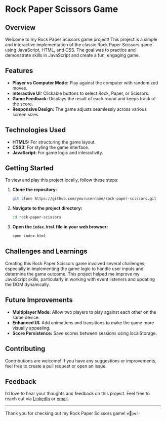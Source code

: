 # Rock Paper Scissors Game

## Overview

Welcome to my Rock Paper Scissors game project! This project is a simple and interactive implementation of the classic Rock Paper Scissors game using JavaScript, HTML, and CSS. The goal was to practice and demonstrate skills in JavaScript and create a fun, engaging game.

## Features

- **Player vs Computer Mode:** Play against the computer with randomized moves.
- **Interactive UI:** Clickable buttons to select Rock, Paper, or Scissors.
- **Game Feedback:** Displays the result of each round and keeps track of the score.
- **Responsive Design:** The game adjusts seamlessly across various screen sizes.

## Technologies Used

- **HTML5:** For structuring the game layout.
- **CSS3:** For styling the game interface.
- **JavaScript:** For game logic and interactivity.


## Getting Started

To view and play this project locally, follow these steps:

1. **Clone the repository:**
    ```bash
    git clone https://github.com/yourusername/rock-paper-scissors.git
    ```
2. **Navigate to the project directory:**
    ```bash
    cd rock-paper-scissors
    ```
3. **Open the `index.html` file in your web browser:**
    ```bash
    open index.html
    ```

## Challenges and Learnings

Creating this Rock Paper Scissors game involved several challenges, especially in implementing the game logic to handle user inputs and determine the game outcome. This project helped me improve my JavaScript skills, particularly in working with event listeners and updating the DOM dynamically.

## Future Improvements

- **Multiplayer Mode:** Allow two players to play against each other on the same device.
- **Enhanced UI:** Add animations and transitions to make the game more visually appealing.
- **Score Persistence:** Save scores between sessions using localStorage.

## Contributing

Contributions are welcome! If you have any suggestions or improvements, feel free to create a pull request or open an issue.

## Feedback

I’d love to hear your thoughts and feedback on this project. Feel free to reach out via [LinkedIn](https://www.linkedin.com/in/dinesh-venkata-sai-teja-ponnuru-160991225/) or [email](mailto:pdinesh122003@gmail.com).



---

Thank you for checking out my Rock Paper Scissors game! ✊📄✂️✨
